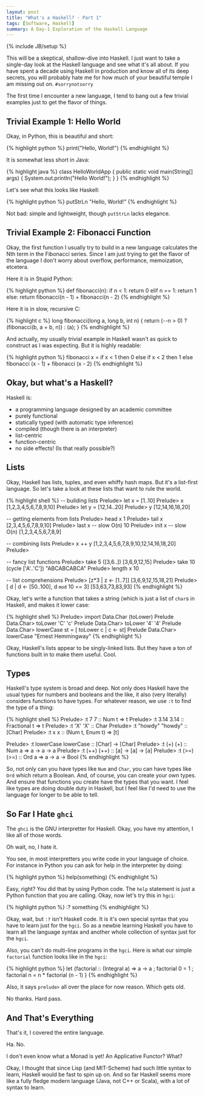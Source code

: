 ```yaml
---
layout: post
title: "What's a Haskell? - Part 1"
tags: [Software, Haskell]
summary: A Day-1 Exploration of the Haskell Language
---
```

{% include JB/setup %}

This will be a skeptical, shallow-dive into Haskell. I just want to take a single-day look at the Haskell language and see what it's all about. If you have spent a decade using Haskell in production and know all of its deep secrets, you will probably hate me for how much of your beautiful temple I am missing out on.  `#sorrynotsorry`

The first time I encounter a new language, I tend to bang out a few trivial examples just to get the flavor of things.


## Trivial Example 1: Hello World

Okay, in Python, this is beautiful and short:

{% highlight python %}
print("Hello, World!")
{% endhighlight %}

It is somewhat less short in Java:

{% highlight java %}
class HelloWorldApp {
    public static void main(String[] args) {
        System.out.println("Hello World!");
    }
}
{% endhighlight %}

Let's see what this looks like Haskell:

{% highlight python %}
putStrLn "Hello, World!"
{% endhighlight %}

Not bad: simple and lightweight, though `putStrLn` lacks elegance.


## Trivial Example 2: Fibonacci Function

Okay, the first function I usually try to build in a new language calculates the Nth term in the Fibonacci series. Since I am just trying to get the flavor of the language I don't worry about overflow, performance, memoization, etcetera.

Here it is in Stupid Python:

{% highlight python %}
def fibonacci(n):
    if n < 1:
        return 0
    elif n == 1:
        return 1
    else:
        return fibonacci(n - 1) + fibonacci(n - 2)
{% endhighlight %}

Here it is in slow, recursive C:

{% highlight c %}
long fibonacci(long a, long b, int n) {
    return (--n > 0) ? (fibonacci(b, a + b, n)) : (a);
}
{% endhighlight %}

And actually, my usually trivial example in Haskell wasn't as quick to construct as I was expecting. But it is highly readable:

{% highlight python %}
fibonacci x =
  if x < 1
    then 0
    else if x < 2
           then 1
           else fibonacci (x - 1) + fibonacci (x - 2)
{% endhighlight %}


## Okay, but what's a Haskell?

Haskell is:

* a programming language designed by an academic committee
* purely functional
* statically typed (with automatic type inference)
* compiled (though there is an interpreter)
* list-centric
* function-centric
* no side effects! (Is that really possible?)


## Lists

Okay, Haskell has lists, tuples, and even whiffy hash maps. But it's a list-first language. So let's take a look at these lists that want to rule the world.

{% highlight shell %}
-- building lists
Prelude> let x = [1..10]
Prelude> x
[1,2,3,4,5,6,7,8,9,10]
Prelude> let y = [12,14..20]
Prelude> y
[12,14,16,18,20]

-- getting elements from lists
Prelude> head x
1
Prelude> tail x
[2,3,4,5,6,7,8,9,10]
Prelude> last x  -- slow O(n)
10
Prelude> init x  -- slow O(n)
[1,2,3,4,5,6,7,8,9]

-- combining lists
Prelude> x ++ y
[1,2,3,4,5,6,7,8,9,10,12,14,16,18,20]
Prelude> 

-- fancy list functions
Prelude> take 5 ([3,6..])
[3,6,9,12,15]
Prelude> take 10 (cycle ['A'..'C'])
"ABCABCABCA"
Prelude> length x
10

-- list comprehensions
Prelude> [z*3 | z <- [1..7]]
[3,6,9,12,15,18,21]
Prelude> [ d | d <- [50..100], d `mod` 10 == 3]
[53,63,73,83,93]
{% endhighlight %}

Okay, let's write a function that takes a string (which is just a list of `char`s in Haskell, and makes it lower case:

{% highlight shell %}
Prelude> import Data.Char (toLower)
Prelude Data.Char> toLower 'C'
'c'
Prelude Data.Char> toLower '4'
'4'
Prelude Data.Char> lowerCase st = [ toLower c | c <- st] 
Prelude Data.Char> lowerCase "Ernest Hemmingway"
{% endhighlight %}

Okay, Haskell's lists appear to be singly-linked lists. But they have a ton of functions built in to make them useful. Cool.

## Types

Haskell's type system is broad and deep. Not only does Haskell have the usual types for numbers and booleans and the like, it also (very literally) considers functions to have types. For whatever reason, we use `:t` to find the type of a thing:


{% highlight shell %}
Prelude> :t 7
7 :: Num t => t
Prelude> :t 3.14
3.14 :: Fractional t => t
Prelude> :t 'X'
'X' :: Char
Prelude> :t "howdy"
"howdy" :: [Char]
Prelude> :t x
x :: (Num t, Enum t) => [t]

Prelude> :t lowerCase
lowerCase :: [Char] -> [Char]
Prelude> :t (+)
(+) :: Num a => a -> a -> a
Prelude> :t (++)
(++) :: [a] -> [a] -> [a]
Prelude> :t (>=)
(>=) :: Ord a => a -> a -> Bool
{% endhighlight %}

So, not only can you have types like `Num` and `Char`, you can have types like `Ord` which return a Boolean. And, of course, you can create your own types. And ensure that functions you create have the types that you want. I feel like types are doing double duty in Haskell, but I feel like I'd need to use the language for longer to be able to tell.


## So Far I Hate `ghci`

The `ghci` is the GNU interpretter for Haskell. Okay, you have my attention, I like all of those words.

Oh wait, no, I hate it.

You see, in most interpretters you write code in your language of choice. For instance in Python you can ask for help in the interpreter by doing:

{% highlight python %}
help(something)
{% endhighlight %}

Easy, right?  You did that by using Python code. The `help` statement is just a Python function that you are calling. Okay, now let's try this in `hgci`:

{% highlight python %}
:? something
{% endhighlight %}

Okay, wait, but `:?` isn't Haskell code. It is it's own special syntax that you have to learn just for the `hgci`. So as a newbie learning Haskell you have to learn all the language syntax and another whole collection of syntax just for the `hgci`.

Also, you can't do multi-line programs in the `hgci`. Here is what our simple `factorial` function looks like in the `hgci`:

{% highlight python %}
let {factorial :: (Integral a) => a -> a  ; factorial 0 = 1  ; factorial n = n * factorial (n - 1) }
{% endhighlight %}

Also, it says `prelude>` all over the place for now reason. Which gets old.

No thanks. Hard pass.


## And That's Everything

That's it, I covered the entire language.

Ha. No.

I don't even know what a Monad is yet!  An Applicative Functor?  What?

Okay, I thought that since Lisp (and MIT-Scheme) had such little syntax to learn, Haskell would be fast to spin up on. And so far Haskell seems more like a fully fledge modern language (Java, not C++ or Scala), with a lot of syntax to learn.
